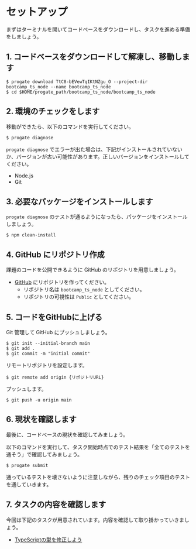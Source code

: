 # セットアップ

まずはターミナルを開いてコードベースをダウンロードし、タスクを進める準備をしましょう。

## 1. コードベースをダウンロードして解凍し、移動します

```terminal
$ progate download TtC8-bEVewTqIKtNZgu_O --project-dir bootcamp_ts_node --name bootcamp_ts_node
$ cd $HOME/progate_path/bootcamp_ts_node/bootcamp_ts_node
```

## 2. 環境のチェックをします

移動ができたら、以下のコマンドを実行してください。

```terminal
$ progate diagnose
```

`progate diagnose` でエラーが出た場合は、下記がインストールされていないか、バージョンが古い可能性があります。正しいバージョンをインストールしてください。

- Node.js
- Git

## 3. 必要なパッケージをインストールします

`progate diagnose` のテストが通るようになったら、パッケージをインストールしましょう。

```terminal
$ npm clean-install
```

## 4. GitHub にリポジトリ作成

課題のコードを公開できるように GitHub のリポジトリを用意しましょう。

- [GitHub](https://github.com/new) にリポジトリを作ってください。
  - リポジトリ名は `bootcamp_ts_node` としてください。
  - リポジトリの可視性は `Public` としてください。

## 5. コードをGitHubに上げる

Git 管理して GitHub にプッシュしましょう。

```terminal
$ git init --initial-branch main
$ git add .
$ git commit -m "initial commit"
```

リモートリポジトリを設定します。

```terminal
$ git remote add origin {リポジトリURL}
```

プッシュします。

```terminal
$ git push -u origin main
```

## 6. 現状を確認します

最後に、コードベースの現状を確認してみましょう。

以下のコマンドを実行して、タスク開始時点でのテスト結果を「全てのテストを通そう」で確認してみましょう。

```terminal
$ progate submit
```

通っているテストを壊さないように注意しながら、残りのチェック項目のテストを通していきます。

## 7. タスクの内容を確認します

今回は下記のタスクが用意されています。内容を確認して取り掛かっていきましょう。

- [TypeScriptの型を修正しよう](./typescript-quiz)
